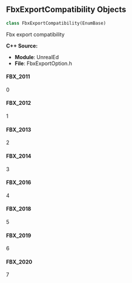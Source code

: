 ## FbxExportCompatibility Objects

```python
class FbxExportCompatibility(EnumBase)
```

Fbx export compatibility

**C++ Source:**

- **Module**: UnrealEd
- **File**: FbxExportOption.h

<a id="unreal.FbxExportCompatibility.FBX_2011"></a>

#### FBX_2011

0

<a id="unreal.FbxExportCompatibility.FBX_2012"></a>

#### FBX_2012

1

<a id="unreal.FbxExportCompatibility.FBX_2013"></a>

#### FBX_2013

2

<a id="unreal.FbxExportCompatibility.FBX_2014"></a>

#### FBX_2014

3

<a id="unreal.FbxExportCompatibility.FBX_2016"></a>

#### FBX_2016

4

<a id="unreal.FbxExportCompatibility.FBX_2018"></a>

#### FBX_2018

5

<a id="unreal.FbxExportCompatibility.FBX_2019"></a>

#### FBX_2019

6

<a id="unreal.FbxExportCompatibility.FBX_2020"></a>

#### FBX_2020

7

<a id="unreal.MovieSceneBakeType"></a>